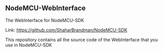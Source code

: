 ## NodeMCU-WebInterface
The WebInterface for NodeMCU-SDK

Link: https://github.com/ShaharBrandman/NodeMCU-SDK

This repository contains all the source code of the WebInterface that you use in NodeMCU-SDK
